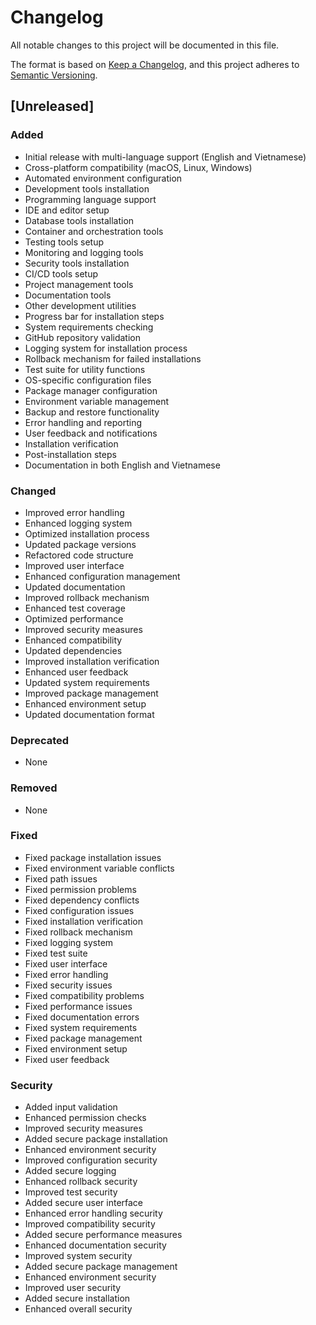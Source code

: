 # Changelog

All notable changes to this project will be documented in this file.

The format is based on [Keep a Changelog](https://keepachangelog.com/en/1.0.0/),
and this project adheres to [Semantic Versioning](https://semver.org/spec/v2.0.0.html).

## [Unreleased]

### Added

- Initial release with multi-language support (English and Vietnamese)
- Cross-platform compatibility (macOS, Linux, Windows)
- Automated environment configuration
- Development tools installation
- Programming language support
- IDE and editor setup
- Database tools installation
- Container and orchestration tools
- Testing tools setup
- Monitoring and logging tools
- Security tools installation
- CI/CD tools setup
- Project management tools
- Documentation tools
- Other development utilities
- Progress bar for installation steps
- System requirements checking
- GitHub repository validation
- Logging system for installation process
- Rollback mechanism for failed installations
- Test suite for utility functions
- OS-specific configuration files
- Package manager configuration
- Environment variable management
- Backup and restore functionality
- Error handling and reporting
- User feedback and notifications
- Installation verification
- Post-installation steps
- Documentation in both English and Vietnamese

### Changed

- Improved error handling
- Enhanced logging system
- Optimized installation process
- Updated package versions
- Refactored code structure
- Improved user interface
- Enhanced configuration management
- Updated documentation
- Improved rollback mechanism
- Enhanced test coverage
- Optimized performance
- Improved security measures
- Enhanced compatibility
- Updated dependencies
- Improved installation verification
- Enhanced user feedback
- Updated system requirements
- Improved package management
- Enhanced environment setup
- Updated documentation format

### Deprecated

- None

### Removed

- None

### Fixed

- Fixed package installation issues
- Fixed environment variable conflicts
- Fixed path issues
- Fixed permission problems
- Fixed dependency conflicts
- Fixed configuration issues
- Fixed installation verification
- Fixed rollback mechanism
- Fixed logging system
- Fixed test suite
- Fixed user interface
- Fixed error handling
- Fixed security issues
- Fixed compatibility problems
- Fixed performance issues
- Fixed documentation errors
- Fixed system requirements
- Fixed package management
- Fixed environment setup
- Fixed user feedback

### Security

- Added input validation
- Enhanced permission checks
- Improved security measures
- Added secure package installation
- Enhanced environment security
- Improved configuration security
- Added secure logging
- Enhanced rollback security
- Improved test security
- Added secure user interface
- Enhanced error handling security
- Improved compatibility security
- Added secure performance measures
- Enhanced documentation security
- Improved system security
- Added secure package management
- Enhanced environment security
- Improved user security
- Added secure installation
- Enhanced overall security
